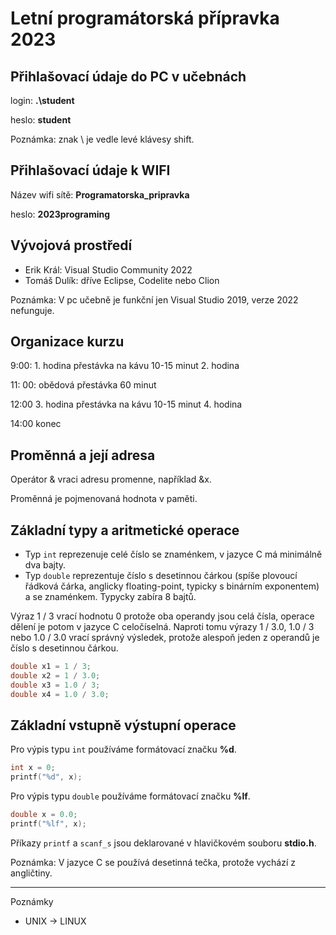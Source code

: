 # Letní programátorská přípravka 2023

## Přihlašovací údaje do PC v učebnách

login: **.\student**

heslo: **student**

Poznámka: znak \ je vedle levé klávesy shift.

## Přihlašovací údaje k WIFI

Název wifi sítě: **Programatorska_pripravka**

heslo: **2023programing**

## Vývojová prostředí

- Erik Král: Visual Studio Community 2022
- Tomáš Dulík: dříve Eclipse, Codelite nebo Clion

Poznámka: V pc učebně je funkční jen Visual Studio 2019, verze 2022 nefunguje.

## Organizace kurzu

9:00: 	1. hodina
	      přestávka na kávu 10-15 minut
	      2. hodina

11: 00: obědová přestávka 60 minut

12:00 	3. hodina
	      přestávka na kávu 10-15 minut
	      4. hodina

14:00   konec

## Proměnná a její adresa

Operátor & vraci adresu promenne, například &x.

Proměnná je pojmenovaná hodnota v paměti.

## Základní typy a aritmetické operace

- Typ ```int``` reprezenuje celé číslo se znaménkem, v jazyce C má minimálně dva bajty.
- Typ ```double``` reprezentuje číslo s desetinnou čárkou (spíše plovoucí řádková čárka, anglicky floating-point, typicky s binárním exponentem) a se znaménkem. Typycky zabíra 8 bajtů.
  
Výraz 1 / 3 vrací hodnotu 0 protože oba operandy jsou celá čísla, operace dělení je potom v jazyce C celočíselná.
Naproti tomu výrazy 1 / 3.0, 1.0 / 3 nebo 1.0 / 3.0 vrací správný výsledek, protože alespoň jeden z operandů je číslo s desetinnou čárkou.

```c
double x1 = 1 / 3;
double x2 = 1 / 3.0;
double x3 = 1.0 / 3;
double x4 = 1.0 / 3.0;
```
## Základní vstupně výstupní operace

Pro výpis typu ```int``` používáme formátovací značku **%d**.

```c
int x = 0;
printf("%d", x);
```

Pro výpis typu ```double``` používáme formátovací značku **%lf**.

```c
double x = 0.0;
printf("%lf", x);
```

Příkazy ```printf``` a ```scanf_s``` jsou deklarované v hlavičkovém souboru **stdio.h**.
 
Poznámka: V jazyce C se používá desetinná tečka, protože vychází z angličtiny.

---
Poznámky

- UNIX -> LINUX


